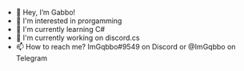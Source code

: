 - 👋 Hey, I’m Gabbo!
- 👀 I'm interested in prorgamming
- 🌱 I'm currently learning C#
- 🤖 I'm currently working on discord.cs
- 📫 How to reach me? ImGqbbo#9549 on Discord or @ImGqbbo on Telegram

<!---
ImGqbbo/ImGqbbo is a ✨ special ✨ repository because its `README.md` (this file) appears on your GitHub profile.
You can click the Preview link to take a look at your changes.
--->
